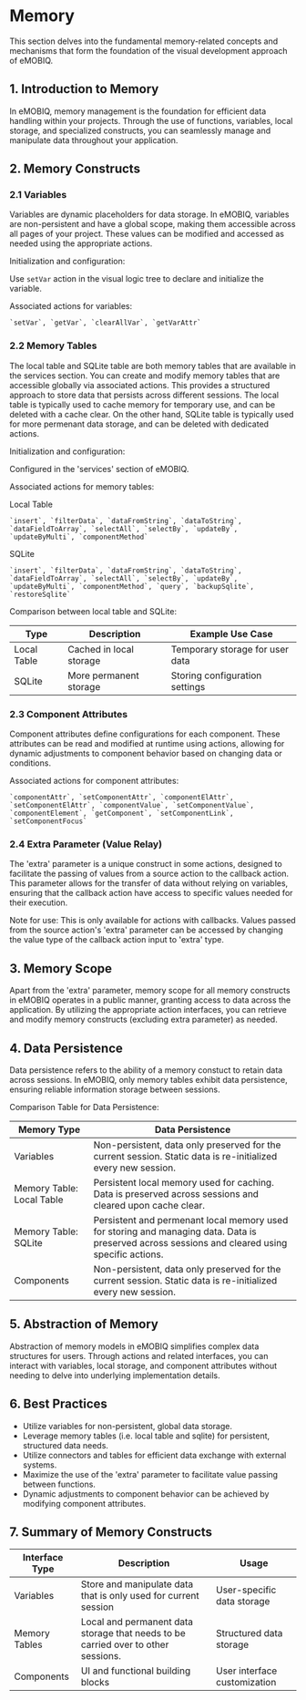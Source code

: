 # Memory

This section delves into the fundamental memory-related concepts and mechanisms that form the foundation of the visual development approach of eMOBIQ.

## 1. Introduction to Memory

In eMOBIQ, memory management is the foundation for efficient data handling within your projects. Through the use of functions, variables, local storage, and specialized constructs, you can seamlessly manage and manipulate data throughout your application.

## 2. Memory Constructs

### 2.1 Variables

Variables are dynamic placeholders for data storage. In eMOBIQ, variables are non-persistent and have a global scope, making them accessible across all pages of your project. These values can be modified and accessed as needed using the appropriate actions.

Initialization and configuration:

Use `setVar` action in the visual logic tree to declare and initialize the variable.

Associated actions for variables:

    `setVar`, `getVar`, `clearAllVar`, `getVarAttr`

### 2.2 Memory Tables

The local table and SQLite table are both memory tables that are available in the services section. You can create and modify memory tables that are accessible globally via associated actions. This provides a structured approach to store data that persists across different sessions. The local table is typically used to cache memory for temporary use, and can be deleted with a cache clear. On the other hand, SQLite table is typically used for more permenant data storage, and can be deleted with dedicated actions.

Initialization and configuration:

Configured in the 'services' section of eMOBIQ.

Associated actions for memory tables:

Local Table

    `insert`, `filterData`, `dataFromString`, `dataToString`, `dataFieldToArray`, `selectAll`, `selectBy`, `updateBy`, `updateByMulti`, `componentMethod`

SQLite 
    
    `insert`, `filterData`, `dataFromString`, `dataToString`, `dataFieldToArray`, `selectAll`, `selectBy`, `updateBy`, `updateByMulti`, `componentMethod`, `query`, `backupSqlite`, `restoreSqlite`

Comparison between local table and SQLite:

| Type        | Description                        | Example Use Case                   |
|-------------|------------------------------------|-----------------------------------|
| Local Table | Cached in local storage            | Temporary storage for user data   |
| SQLite      | More permanent storage             | Storing configuration settings    |

### 2.3 Component Attributes

Component attributes define configurations for each component. These attributes can be read and modified at runtime using actions, allowing for dynamic adjustments to component behavior based on changing data or conditions.

Associated actions for component attributes:

    `componentAttr`, `setComponentAttr`, `componentElAttr`, `setComponentElAttr`, `componentValue`, `setComponentValue`,  `componentElement`, `getComponent`, `setComponentLink`, `setComponentFocus`

### 2.4 Extra Parameter (Value Relay)

The 'extra' parameter is a unique construct in some actions, designed to facilitate the passing of values from a source action to the callback action. This parameter allows for the transfer of data without relying on variables, ensuring that the callback action have access to specific values needed for their execution. 

Note for use: This is only available for actions with callbacks. Values passed from the source action's 'extra' parameter can be accessed by changing the value type of the callback action input to 'extra' type.

## 3. Memory Scope

Apart from the 'extra' parameter, memory scope for all memory constructs in eMOBIQ operates in a public manner, granting access to data across the application. By utilizing the appropriate action interfaces, you can retrieve and modify memory constructs (excluding extra parameter) as needed.

## 4. Data Persistence

Data persistence refers to the ability of a memory constuct to retain data across sessions. In eMOBIQ, only memory tables exhibit data persistence, ensuring reliable information storage between sessions.

Comparison Table for Data Persistence:

| Memory Type | Data Persistence                          |
|----------------|----------------------------------------|
| Variables      | Non-persistent, data only preserved for the current session. Static data is re-initialized every new session.             |
| Memory Table: Local Table  | Persistent local memory used for caching. Data is preserved across sessions and cleared upon cache clear.      |
| Memory Table: SQLite  | Persistent and permenant local memory used for storing and managing data. Data is preserved across sessions and cleared using specific actions.        |
| Components     | Non-persistent, data only preserved for the current session. Static data is re-initialized every new session.      |

## 5. Abstraction of Memory

Abstraction of memory models in eMOBIQ simplifies complex data structures for users. Through actions and related interfaces, you can interact with variables, local storage, and component attributes without needing to delve into underlying implementation details.

## 6. Best Practices

- Utilize variables for non-persistent, global data storage.
- Leverage memory tables (i.e. local table and sqlite) for persistent, structured data needs.
- Utilize connectors and tables for efficient data exchange with external systems.
- Maximize the use of the 'extra' parameter to facilitate value passing between functions.
- Dynamic adjustments to component behavior can be achieved by modifying component attributes.


## 7. Summary of Memory Constructs

| Interface Type | Description                            | Usage                          |
|----------------|----------------------------------------|--------------------------------|
| Variables      | Store and manipulate data that is only used for current session              | User-specific data storage     |
| Memory Tables  | Local and permanent data storage that needs to be carried over to other sessions.      | Structured data storage        |
| Components     | UI and functional building blocks      | User interface customization  |

<!-- ## 7. Troubleshooting

Explore this section for guidance on common memory-related challenges and their resolutions in the eMOBIQ environment.

## 8. Glossary

An eMOBIQ-specific glossary containing relevant terms and their definitions for quick reference.

## 9. Appendix: Code Examples

Practical examples showcasing the implementation of memory-related concepts in eMOBIQ, tailored to real-world scenarios.

With this tailored memory documentation, eMOBIQ users will be equipped to harness the power of functional programming while efficiently managing data and workflows. Happy building! -->
